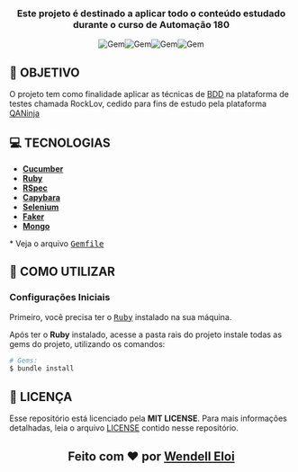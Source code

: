 <h3 align="center">

Este projeto é destinado a aplicar todo o conteúdo estudado durante o curso de Automação 180

</h3>

<div align="center">

![Gem](https://img.shields.io/gem/dtv/cucumber?label=cucumber&logo=cucumber&style=plastic)![Gem](https://img.shields.io/gem/dtv/rspec?label=rspec&logo=rspec&style=plastic)![Gem](https://img.shields.io/gem/dtv/capybara?label=capybara&logo=capybara&style=plastic)![Gem](https://img.shields.io/gem/dtv/selenium-webdriver?label=selenium-webdriver&logo=selenium-webdriver&style=plastic)

</div>

## **:rocket: OBJETIVO**

O projeto tem como finalidade aplicar as técnicas de [BDD] na plataforma de testes chamada RockLov, cedido para fins de estudo pela plataforma [QANinja]


## **:computer: TECNOLOGIAS**
  - **[Cucumber][cucumber]**
  - **[Ruby][ruby]**
  - **[RSpec][rspec]**
  - **[Capybara][capybara]**
  - **[Selenium][selenium]**
  - **[Faker][faker]**
  - **[Mongo][mongo]**

  \* Veja o arquivo <kbd>[Gemfile](./sources/website/Gemfile)</kbd>

## **:wine_glass: COMO UTILIZAR**

### Configurações Iniciais

Primeiro, você precisa ter o <kbd>[Ruby](https://www.ruby-lang.org/pt/downloads/)</kbd> instalado na sua máquina.

Após ter o **Ruby** instalado, acesse a pasta rais do projeto instale todas as gems do projeto, utilizando os comandos:

```sh
# Gems:
$ bundle install

```

## **:page_with_curl: LICENÇA**

Esse repositório está licenciado pela **MIT LICENSE**. Para mais informações detalhadas, leia o arquivo [LICENSE](./LICENSE) contido nesse repositório. 

<h2 align="center">Feito com ❤️ por <a href="https://www.linkedin.com/in/wendell-eloi-1a5324168/">Wendell Eloi</a></h2>

<!-- Website Links -->

[BDD]:https://pt.wikipedia.org/wiki/Behavior_Driven_Development
[QANinja]:https://dojo.qaninja.com.br/

<!-- Techs -->

[ruby]:https://www.ruby-lang.org/pt/about/
[cucumber]:https://rubygems.org/gems/cucumber/versions/2.4.0?locale=pt-BR
[rspec]:https://rubygems.org/gems/rspec/versions/3.4.0?locale=pt-BR
[capybara]:https://rubygems.org/gems/capybara
[selenium]:https://rubygems.org/gems/selenium-webdriver
[faker]:https://rubygems.org/gems/faker
[mongo]:https://rubygems.org/gems/mongo
